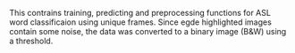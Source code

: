 This contrains training, predicting and preprocessing functions for ASL word classificaion using unique frames.
Since egde highlighted images contain some noise, the data was converted to a binary image (B&W) using a threshold.
